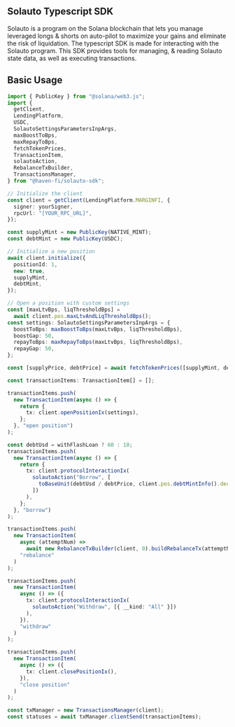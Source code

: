 ## Solauto Typescript SDK

Solauto is a program on the Solana blockchain that lets you manage leveraged longs & shorts on auto-pilot to maximize your gains and eliminate the risk of liquidation. The typescript SDK is made for interacting with the Solauto program. This SDK provides tools for managing, & reading Solauto state data, as well as executing transactions.

## Basic Usage

```typescript
import { PublicKey } from "@solana/web3.js";
import {
  getClient,
  LendingPlatform,
  USDC,
  SolautoSettingsParametersInpArgs,
  maxBoostToBps,
  maxRepayToBps,
  fetchTokenPrices,
  TransactionItem,
  solautoAction,
  RebalanceTxBuilder,
  TransactionsManager,
} from "@haven-fi/solauto-sdk";

// Initialize the client
const client = getClient(LendingPlatform.MARGINFI, {
  signer: yourSigner,
  rpcUrl: "[YOUR_RPC_URL]",
});

const supplyMint = new PublicKey(NATIVE_MINT);
const debtMint = new PublicKey(USDC);

// Initialize a new position
await client.initialize({
  positionId: 1,
  new: true,
  supplyMint,
  debtMint,
});

// Open a position with custom settings
const [maxLtvBps, liqThresholdBps] =
  await client.pos.maxLtvAndLiqThresholdBps();
const settings: SolautoSettingsParametersInpArgs = {
  boostToBps: maxBoostToBps(maxLtvBps, liqThresholdBps),
  boostGap: 50,
  repayToBps: maxRepayToBps(maxLtvBps, liqThresholdBps),
  repayGap: 50,
};

const [supplyPrice, debtPrice] = await fetchTokenPrices([supplyMint, debtMint]);

const transactionItems: TransactionItem[] = [];

transactionItems.push(
  new TransactionItem(async () => {
    return {
      tx: client.openPositionIx(settings),
    };
  }, "open position")
);

const debtUsd = withFlashLoan ? 60 : 10;
transactionItems.push(
  new TransactionItem(async () => {
    return {
      tx: client.protocolInteractionIx(
        solautoAction("Borrow", [
          toBaseUnit(debtUsd / debtPrice, client.pos.debtMintInfo().decimals),
        ])
      ),
    };
  }, "borrow")
);

transactionItems.push(
  new TransactionItem(
    async (attemptNum) =>
      await new RebalanceTxBuilder(client, 0).buildRebalanceTx(attemptNum),
    "rebalance"
  )
);

transactionItems.push(
  new TransactionItem(
    async () => ({
      tx: client.protocolInteractionIx(
        solautoAction("Withdraw", [{ __kind: "All" }])
      ),
    }),
    "withdraw"
  )
);

transactionItems.push(
  new TransactionItem(
    async () => ({
      tx: client.closePositionIx(),
    }),
    "close position"
  )
);

const txManager = new TransactionsManager(client);
const statuses = await txManager.clientSend(transactionItems);
```